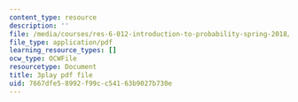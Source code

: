 ```yaml
---
content_type: resource
description: ''
file: /media/courses/res-6-012-introduction-to-probability-spring-2018/7667dfe58992f99cc54163b9027b730e_99yuPxvdfP8.pdf
file_type: application/pdf
learning_resource_types: []
ocw_type: OCWFile
resourcetype: Document
title: 3play pdf file
uid: 7667dfe5-8992-f99c-c541-63b9027b730e
---
```

